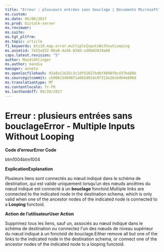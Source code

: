 ```yaml
---
title: "Erreur : plusieurs entrées sans bouclage | Documents Microsoft"
ms.custom: 
ms.date: 06/08/2017
ms.prod: biztalk-server
ms.reviewer: 
ms.suite: 
ms.tgt_pltfrm: 
ms.topic: article
f1_keywords: bts10.map.error.multipleInputsWithoutLooping
ms.assetid: 7e55ad22-06a8-4a56-839d-a30b82819a68
caps.latest.revision: "5"
author: MandiOhlinger
ms.author: mandia
manager: anneta
ms.openlocfilehash: 93a8a11b25c3c1df52827bdbf4098f0cd37bdd8b
ms.sourcegitcommit: cb908c540d8f1a692d01dc8f313e16cb4b4e696d
ms.translationtype: MT
ms.contentlocale: fr-FR
ms.lasthandoff: 09/20/2017
---
```

# <a name="error---multiple-inputs-without-looping"></a><span data-ttu-id="b6a26-102">Erreur : plusieurs entrées sans bouclage</span><span class="sxs-lookup"><span data-stu-id="b6a26-102">Error - Multiple Inputs Without Looping</span></span>
<span data-ttu-id="b6a26-103">**Code d’erreur**</span><span class="sxs-lookup"><span data-stu-id="b6a26-103">**Error Code**</span></span>  
  
 <span data-ttu-id="b6a26-104">btm1004</span><span class="sxs-lookup"><span data-stu-id="b6a26-104">btm1004</span></span>  
  
 <span data-ttu-id="b6a26-105">**Explication**</span><span class="sxs-lookup"><span data-stu-id="b6a26-105">**Explanation**</span></span>  
  
 <span data-ttu-id="b6a26-106">Plusieurs liens sont connectés au nœud indiqué dans le schéma de destination, qui est valide uniquement lorsqu’un des nœuds ancêtres du nœud indiqué est connecté à un **bouclage** fonctoid.</span><span class="sxs-lookup"><span data-stu-id="b6a26-106">Multiple links are connected to the indicated node in the destination schema, which is only valid when one of the ancestor nodes of the indicated node is connected to a **Looping** functoid.</span></span>  
  
 <span data-ttu-id="b6a26-107">**Action de l’utilisateur**</span><span class="sxs-lookup"><span data-stu-id="b6a26-107">**User Action**</span></span>  
  
 <span data-ttu-id="b6a26-108">Supprimez tous les liens, sauf un, associés au nœud indiqué dans le schéma de destination ou connectez l'un des nœuds de niveau supérieur du nœud indiqué à un fonctoid de bouclage.</span><span class="sxs-lookup"><span data-stu-id="b6a26-108">Either remove all but one of the links to the indicated node in the destination schema, or connect one of the ancestor nodes of the indicated node to a looping functoid.</span></span>